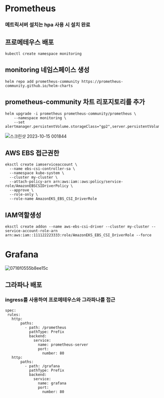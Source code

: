 # Prometheus

### 메트릭서버 설치는 hpa 사용 시 설치 완료

## 프로메테우스 배포
```
kubectl create namespace monitoring
```
## monitoring 네임스페이스 생성
```
helm repo add prometheus-community https://prometheus-community.github.io/helm-charts
```

## prometheus-community 차트 리포지토리를 추가
```
helm upgrade -i prometheus prometheus-community/prometheus \
    --namespace monitoring \
    --set alertmanager.persistentVolume.storageClass="gp2",server.persistentVolume.storageClass="gp2"
```
![스크린샷 2023-10-15 001844](https://github.com/jominjun94/EKS-Project/assets/72008472/b127ef83-199f-4c6f-bcc1-5b8f6738ed65)

## AWS EBS 접근권한
```
eksctl create iamserviceaccount \
  --name ebs-csi-controller-sa \
  --namespace kube-system \
  --cluster my-cluster \
  --attach-policy-arn arn:aws:iam::aws:policy/service-role/AmazonEBSCSIDriverPolicy \
  --approve \
  --role-only \
  --role-name AmazonEKS_EBS_CSI_DriverRole
  ```
  ## IAM역할생성 
  ```
  eksctl create addon --name aws-ebs-csi-driver --cluster my-cluster --service-account-role-arn arn:aws:iam::111122223333:role/AmazonEKS_EBS_CSI_DriverRole --force
  ```

# Grafana
![0716f0555b8ee15c](https://github.com/jominjun94/EKS-Project/assets/72008472/4de11f8c-a987-45af-8ae2-ed56ee98815b)
## 그라파나 배포
### ingress를 사용하여 프로메테우스와 그라파나를 접근
 
 ```
spec:
  rules:
    http:
        paths:
          - path: /prometheus
            pathType: Prefix
            backend:
              service:
                name: prometheus-server
                port:
                  number: 80
    http:
        paths:
          - path: /grafana
            pathType: Prefix
            backend:
              service:
                name: grafana
                port:
                  number: 80

```
